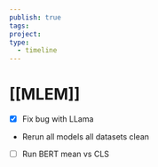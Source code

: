 ```yaml
---
publish: true
tags: 
project: 
type:
  - timeline
---
```

# [[MLEM]]
- [x] Fix bug with LLama
- Rerun all models all datasets clean
- [ ] Run BERT mean vs CLS